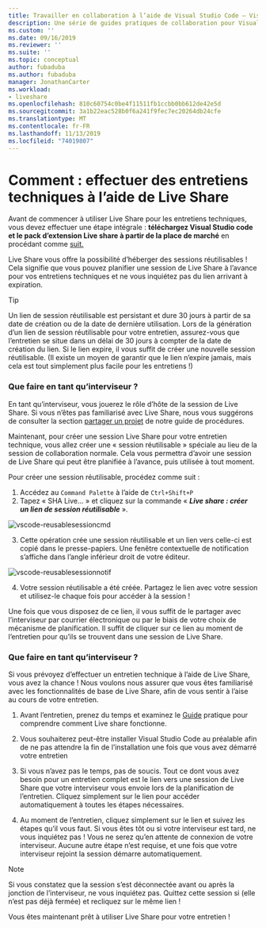 ```yaml
---
title: Travailler en collaboration à l’aide de Visual Studio Code – Visual Studio Live Share | Microsoft Docs
description: Une série de guides pratiques de collaboration pour Visual Studio Code et Live Share.
ms.custom: ''
ms.date: 09/16/2019
ms.reviewer: ''
ms.suite: ''
ms.topic: conceptual
author: fubaduba
ms.author: fubaduba
manager: JonathanCarter
ms.workload:
- liveshare
ms.openlocfilehash: 810c60754c0be4f11511fb1ccbb0bb612de42e5d
ms.sourcegitcommit: 3a1b22eac528b0f6a241f9fec7ec20264db24cfe
ms.translationtype: MT
ms.contentlocale: fr-FR
ms.lasthandoff: 11/13/2019
ms.locfileid: "74019807"
---
```

<!--
Copyright © Microsoft Corporation
All rights reserved.
Creative Commons Attribution 4.0 License (International): https://creativecommons.org/licenses/by/4.0/legalcode
-->

# <a name="how-to-do-technical-interviews-using-live-share"></a>Comment : effectuer des entretiens techniques à l’aide de Live Share

Avant de commencer à utiliser Live Share pour les entretiens techniques, vous devez effectuer une étape intégrale : **téléchargez Visual Studio code et le pack d’extension Live share à partir de la place de marché** en procédant comme [suit.](../use/vscode.md)

Live Share vous offre la possibilité d’héberger des sessions réutilisables ! Cela signifie que vous pouvez planifier une session de Live Share à l’avance pour vos entretiens techniques et ne vous inquiétez pas du lien arrivant à expiration.

> [!TIP] 
>Un lien de session réutilisable est persistant et dure 30 jours à partir de sa date de création ou de la date de dernière utilisation. Lors de la génération d’un lien de session réutilisable pour votre entretien, assurez-vous que l’entretien se situe dans un délai de 30 jours à compter de la date de création du lien. Si le lien expire, il vous suffit de créer une nouvelle session réutilisable. (Il existe un moyen de garantir que le lien n’expire jamais, mais cela est tout simplement plus facile pour les entretiens !)

### <a name="what-to-do-as-an-interviewer"></a>**Que faire en tant qu’interviseur ?**

En tant qu’interviseur, vous jouerez le rôle d’hôte de la session de Live Share. Si vous n’êtes pas familiarisé avec Live Share, nous vous suggérons de consulter la section [partager un projet](../use/vscode.md) de notre guide de procédures.

Maintenant, pour créer une session Live Share pour votre entretien technique, vous allez créer une « session réutilisable » spéciale au lieu de la session de collaboration normale. Cela vous permettra d’avoir une session de Live Share qui peut être planifiée à l’avance, puis utilisée à tout moment.

Pour créer une session réutilisable, procédez comme suit :

1. Accédez au `Command Palette` à l’aide de `Ctrl+Shift+P`
1. Tapez « SHA Live... » et cliquez sur la commande « **_Live share : créer un lien de session réutilisable_** ».

![vscode-reusablesessioncmd](../media/vscode-cmdpalette-createreusablelink.png)

3. Cette opération crée une session réutilisable et un lien vers celle-ci est copié dans le presse-papiers. Une fenêtre contextuelle de notification s’affiche dans l’angle inférieur droit de votre éditeur.

![vscode-reusablesessionnotif](../media/vscode-notification-resuablesession.png)

4. Votre session réutilisable a été créée. Partagez le lien avec votre session et utilisez-le chaque fois pour accéder à la session !

Une fois que vous disposez de ce lien, il vous suffit de le partager avec l’interviseur par courrier électronique ou par le biais de votre choix de mécanisme de planification. Il suffit de cliquer sur ce lien au moment de l’entretien pour qu’ils se trouvent dans une session de Live Share. 

### <a name="what-to-do-as-the-interviewee"></a>**Que faire en tant qu’interviseur ?**

Si vous prévoyez d’effectuer un entretien technique à l’aide de Live Share, vous avez la chance ! Nous voulons nous assurer que vous êtes familiarisé avec les fonctionnalités de base de Live Share, afin de vous sentir à l’aise au cours de votre entretien.

1. Avant l’entretien, prenez du temps et examinez le [Guide](../use/vscode.md) pratique pour comprendre comment Live share fonctionne.

1. Vous souhaiterez peut-être installer Visual Studio Code au préalable afin de ne pas attendre la fin de l’installation une fois que vous avez démarré votre entretien

1. Si vous n’avez pas le temps, pas de soucis. Tout ce dont vous avez besoin pour un entretien complet est le lien vers une session de Live Share que votre interviseur vous envoie lors de la planification de l’entretien. Cliquez simplement sur le lien pour accéder automatiquement à toutes les étapes nécessaires.

1. Au moment de l’entretien, cliquez simplement sur le lien et suivez les étapes qu’il vous faut. Si vous êtes tôt ou si votre interviseur est tard, ne vous inquiétez pas ! Vous ne serez qu’en attente de connexion de votre interviseur. Aucune autre étape n’est requise, et une fois que votre interviseur rejoint la session démarre automatiquement.

>[!NOTE]
>Si vous constatez que la session s’est déconnectée avant ou après la jonction de l’interviseur, ne vous inquiétez pas. Quittez cette session si (elle n’est pas déjà fermée) et recliquez sur le même lien !

Vous êtes maintenant prêt à utiliser Live Share pour votre entretien ! 

